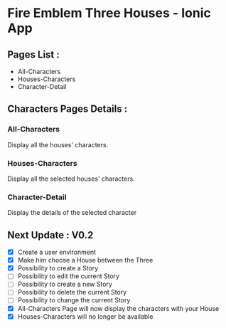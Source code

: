 # Fire Emblem Three Houses - Ionic App

## Pages List : 

- All-Characters
- Houses-Characters
- Character-Detail

## Characters Pages Details : 

### All-Characters

Display all the houses' characters.

### Houses-Characters

Display all the selected houses' characters.

### Character-Detail

Display the details of the selected character

## Next Update : V0.2

- [x] Create a user environment
- [x] Make him choose a House between the Three
- [x] Possibility to create a Story
- [ ] Possibility to edit the current Story
- [ ] Possibility to create a new Story
- [ ] Possibility to delete the current Story
- [ ] Possibility to change the current Story
- [x] All-Characters Page will now display the characters with your House
- [x] Houses-Characters will no longer be available
